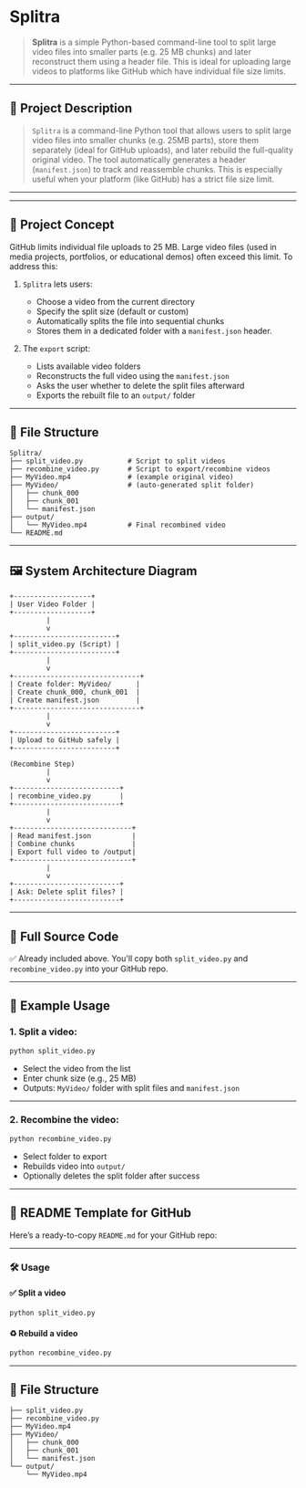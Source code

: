 # Splitra

> **Splitra** is a simple Python-based command-line tool to split large video files into smaller parts (e.g. 25 MB chunks) and later reconstruct them using a header file. This is ideal for uploading large videos to platforms like GitHub which have individual file size limits.

---

## 📃 Project Description

> `Splitra` is a command-line Python tool that allows users to split large video files into smaller chunks (e.g. 25MB parts), store them separately (ideal for GitHub uploads), and later rebuild the full-quality original video. The tool automatically generates a header (`manifest.json`) to track and reassemble chunks. This is especially useful when your platform (like GitHub) has a strict file size limit.

---

---

## 🧠 Project Concept

GitHub limits individual file uploads to 25 MB. Large video files (used in media projects, portfolios, or educational demos) often exceed this limit. To address this:

1. `Splitra` lets users:

   * Choose a video from the current directory
   * Specify the split size (default or custom)
   * Automatically splits the file into sequential chunks
   * Stores them in a dedicated folder with a `manifest.json` header.

2. The `export` script:

   * Lists available video folders
   * Reconstructs the full video using the `manifest.json`
   * Asks the user whether to delete the split files afterward
   * Exports the rebuilt file to an `output/` folder

---

## 📁 File Structure

```
Splitra/
├── split_video.py           # Script to split videos
├── recombine_video.py       # Script to export/recombine videos
├── MyVideo.mp4              # (example original video)
├── MyVideo/                 # (auto-generated split folder)
│   ├── chunk_000
│   ├── chunk_001
│   └── manifest.json
├── output/
│   └── MyVideo.mp4          # Final recombined video
└── README.md
```

---

## 🖼️ System Architecture Diagram

```
+-------------------+
| User Video Folder |
+-------------------+
         |
         v
+-------------------------+
| split_video.py (Script) |
+-------------------------+
         |
         v
+-------------------------------+
| Create folder: MyVideo/      |
| Create chunk_000, chunk_001  |
| Create manifest.json         |
+-------------------------------+
         |
         v
+-------------------------+
| Upload to GitHub safely |
+-------------------------+

(Recombine Step)
         |
         v
+--------------------------+
| recombine_video.py       |
+--------------------------+
         |
         v
+-----------------------------+
| Read manifest.json          |
| Combine chunks              |
| Export full video to /output|
+-----------------------------+
         |
         v
+--------------------------+
| Ask: Delete split files? |
+--------------------------+
```

---

## 🐍 Full Source Code

✅ Already included above. You'll copy both `split_video.py` and `recombine_video.py` into your GitHub repo.

---

## 🧪 Example Usage

### 1. Split a video:

```bash
python split_video.py
```

* Select the video from the list
* Enter chunk size (e.g., 25 MB)
* Outputs: `MyVideo/` folder with split files and `manifest.json`

---

### 2. Recombine the video:

```bash
python recombine_video.py
```

* Select folder to export
* Rebuilds video into `output/`
* Optionally deletes the split folder after success

---

## 📘 README Template for GitHub

Here’s a ready-to-copy `README.md` for your GitHub repo:

---

### 🛠️ Usage

#### ✅ Split a video

```bash
python split_video.py
```

#### ♻️ Rebuild a video

```bash
python recombine_video.py
```

---

## 🧩 File Structure

```
├── split_video.py
├── recombine_video.py
├── MyVideo.mp4
├── MyVideo/
│   ├── chunk_000
│   ├── chunk_001
│   └── manifest.json
└── output/
    └── MyVideo.mp4
```

